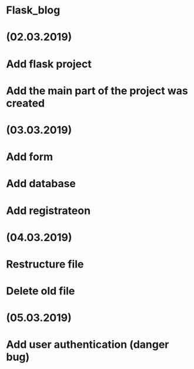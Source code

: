 # Flask_blog 
# (02.03.2019)
# Add flask project
# Add the main part of the project was created 
# (03.03.2019)
# Add form 
# Add database
# Add registrateon
# (04.03.2019) 
# Restructure file 
# Delete old file
# (05.03.2019)
# Add user authentication (danger bug)

